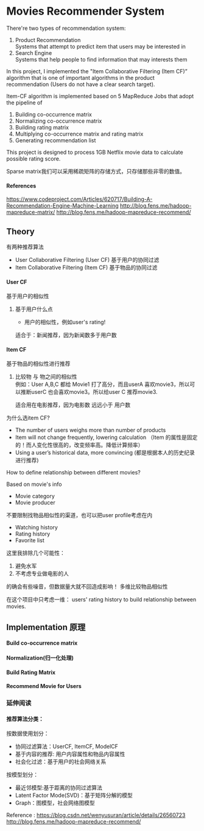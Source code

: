 # Movies Recommender System #

There're two types of recommendation system:
1. Product Recommendation<br>
	Systems that attempt to predict item that users may be interested in
2. Search Engine<br>
    Systems that help people to find information that may interests them

In this project, I implemented the "Item Collaborative Filtering (Item CF)” algorithm that is one of important algorithms 
in the product recommendation (Users do not have a clear search target). 

Item-CF algorithm is implemented based on 5 MapReduce Jobs that adopt the pipeline of 
1. Building co-occurrence matrix
2. Normalizing co-occurrence matrix
3. Building rating matrix
4. Multiplying co-occurrence matrix and rating matrix
5. Generating recommendation list

This project is designed to process 1GB Netflix movie data to calculate possible rating score.


Sparse matrix我们可以采用稀疏矩阵的存储方式，只存储那些非零的数值。
#### References ####
https://www.codeproject.com/Articles/620717/Building-A-Recommendation-Engine-Machine-Learning
http://blog.fens.me/hadoop-mapreduce-matrix/
http://blog.fens.me/hadoop-mapreduce-recommend/

## Theory ##

有两种推荐算法
* User Collaborative Filtering (User CF)  基于用户的协同过滤
* Item Collaborative Filtering (Item CF) 基于物品的协同过滤

#### User CF ####

基于用户的相似性
1. 基于用户什么点
   * 用户的相似性，例如user's rating!
    
    适合于：新闻推荐，因为新闻数多于用户数

#### Item CF ####

基于物品的相似性进行推荐
1. 比较物 与 物之间的相似性<br>
   例如：User A,B,C 都给 Movie1 打了高分，而且userA 喜欢movie3，所以可以推断userC 也会喜欢movie3。所以给user C 推荐movie3.

    适合用在电影推荐，因为电影数 远远小于 用户数

为什么选item CF?
* The number of users weighs more than number of products
* Item will not change frequently, lowering calculation （Item 的属性是固定的！而人变化性很高的，改变频率高。降低计算频率）
* Using a user’s historical data, more convincing (都是根据本人的历史纪录进行推荐)


How to define relationship between different movies?

Based on movie's info
* Movie category
* Movie producer

不要限制找物品相似性的渠道，也可以把user profile考虑在内
* Watching history
* Rating history
* Favorite list

这里我排除几个可能性：
1. 避免水军
2. 不考虑专业做电影的人

的确会有些噪音，但数据量大就不回造成影响！
多维比较物品相似性

在这个项目中只考虑一维： users' rating history to build relationship between movies.


## Implementation 原理 ##
#### Build co-occurrence matrix ####



#### Normalization(归一化处理) ####


#### Build Rating Matrix ####


#### Recommend Movie for Users ####





### 延伸阅读 ###
#### 推荐算法分类：

按数据使用划分：

* 协同过滤算法：UserCF, ItemCF, ModelCF
* 基于内容的推荐: 用户内容属性和物品内容属性
* 社会化过滤：基于用户的社会网络关系

按模型划分：

* 最近邻模型:基于距离的协同过滤算法
* Latent Factor Mode(SVD)：基于矩阵分解的模型
* Graph：图模型，社会网络图模型

Reference :
https://blog.csdn.net/wenyusuran/article/details/26560723
http://blog.fens.me/hadoop-mapreduce-recommend/